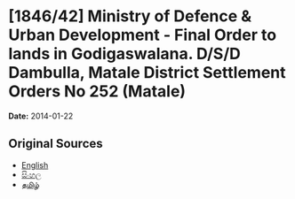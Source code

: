 # [1846/42] Ministry of Defence & Urban Development - Final Order to lands in Godigaswalana. D/S/D Dambulla, Matale District Settlement Orders No 252 (Matale)

**Date:** 2014-01-22

## Original Sources

- [English](https://documents.gov.lk/view/extra-gazettes/2014/1/1846-42_E.pdf)
- [සිංහල](https://documents.gov.lk/view/extra-gazettes/2014/1/1846-42_S.pdf)
- [தமிழ்](https://documents.gov.lk/view/extra-gazettes/2014/1/1846-42_T.pdf)
